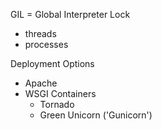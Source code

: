 GIL = Global Interpreter Lock
- threads
- processes

Deployment Options
- Apache
- WSGI Containers
  - Tornado
  - Green Unicorn ('Gunicorn')
  
  
